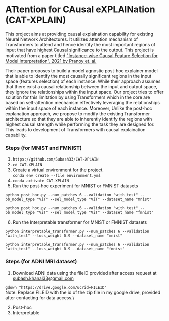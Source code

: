 # ATtention for CAusal eXPLAINation (CAT-XPLAIN)
This project aims at providing causal explaination capability for existing Neural Network Architectures. It utilizes attention mechanism of Transformers to attend and hence identify the most important regions of input that have highest Causal significance to the output. This project is motivated from a paper titled ["Instance-wise Causal Feature Selection for Model Interpretation", 2021 by Pranoy et. al.](https://openaccess.thecvf.com/content/CVPR2021W/CiV/papers/Panda_Instance-Wise_Causal_Feature_Selection_for_Model_Interpretation_CVPRW_2021_paper.pdf) 

Their paper proposes to build a model agnostic post-hoc explainer model that is able to identify the most causally significant regions in the input space (features selection) of each instance. While their approach assumes that there exist a causal relationship between the input and output space, they ignore the relationships within the input space. Our project tries to offer solution for this limitation by using Transformers which in the core are based on self-attention mechanism effectively leveraging the relationships within the input space of each instance. Moreover, Unlike the post-hoc explanation approach, we propose to modify the existing Transformer architecture so that they are able to inherently identify the regions with highest causal strength while performing the task they are designed for. This leads to development of Transformers with causal explaination capability.


### Steps (for MNIST and FMNIST)

1. `https://github.com/Subash33/CAT-XPLAIN`
2. `cd CAT-XPLAIN`
3. Create a virtual environment for the project.\
`conda env create --file environment.yml`
4. `conda activate CAT-XPLAIN`
5. Run the post-hoc experiment for MNIST or FMNIST datasets

`python post_hoc.py --num_patches 6 --validation "with_test" --bb_model_type "ViT" --sel_model_type "ViT" --dataset_name "mnist"`

`python post_hoc.py --num_patches 6 --validation "with_test" --bb_model_type "ViT" --sel_model_type "ViT" --dataset_name "fmnist"`

6. Run the Interpretable transformer for MNIST or FMNIST datasets

`python interpretable_transformer.py --num_patches 6 --validation "with_test" --loss_weight 0.9 --dataset_name "mnist"`

`python interpretable_transformer.py --num_patches 6 --validation "with_test" --loss_weight 0.9 --dataset_name "fmnist"`

### Steps (for ADNI MRI dataset)

1. Download ADNI data using the fileID provided after access request at subash.khanal33@gmail.com

`gdown "https://drive.google.com/uc?id=FILEID"`\
Note: Replace FILEID with the id of the zip file in my google drive, provided after contacting for data access.\

2. Post-hoc
3. Interpretable


